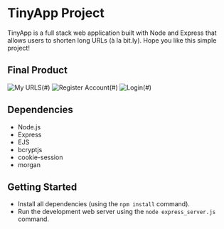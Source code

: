 # TinyApp Project

TinyApp is a full stack web application built with Node and Express that allows users to shorten long URLs (à la bit.ly).
Hope you like this simple project!

## Final Product

![My URLS](https://user-images.githubusercontent.com/112909357/205489555-4b9fcc37-3cfe-4d66-b84a-366236f8d98c.png)(#)
![Register Account](https://user-images.githubusercontent.com/112909357/205489564-b04ab049-0705-47b6-a71b-f15416d41e58.png)(#)
![Login](https://user-images.githubusercontent.com/112909357/205489576-58f5417c-61cc-4d54-9e16-692b57daadb4.png)(#)


## Dependencies

- Node.js
- Express
- EJS
- bcryptjs
- cookie-session
- morgan


## Getting Started

- Install all dependencies (using the `npm install` command).
- Run the development web server using the `node express_server.js` command.
